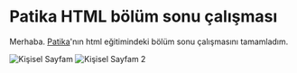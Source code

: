 # Patika HTML bölüm sonu çalışması

Merhaba. [Patika](www.patika.dev)'nın html eğitimindeki bölüm sonu çalışmasını tamamladım.

<img src="images/Sayfam.PNG" alt="Kişisel Sayfam"/>
<img src="images/sayfam2.PNG" alt="Kişisel Sayfam 2"/>